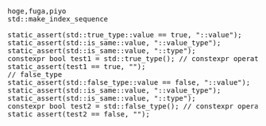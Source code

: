 <pre>
hoge,fuga,piyo
std::make_index_sequence

static_assert(std::true_type::value == true, "::value");
static_assert(std::is_same<std::true_type::value_type, bool>::value, "::value_type");
static_assert(std::is_same<std::true_type::type, std::true_type>::value, "::type");
constexpr bool test1 = std::true_type(); // constexpr operator bool()
static_assert(test1 == true, "");
// false_type
static_assert(std::false_type::value == false, "::value");
static_assert(std::is_same<std::false_type::value_type, bool>::value, "::value_type");
static_assert(std::is_same<std::false_type::type, std::false_type>::value, "::type");
constexpr bool test2 = std::false_type(); // constexpr operator bool()
static_assert(test2 == false, "");
</pre>
